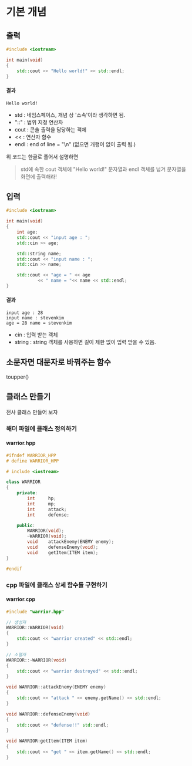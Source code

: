 # 기본 개념
## 출력
~~~c++
#include <iostream>

int main(void)
{
    std::cout << "Hello world!" << std::endl;
}
~~~
#### 결과
~~~
Hello world!
~~~

- std : 네임스페이스, 개념 상 '소속'이라 생각하면 됨.
- "::" : 범위 지정 연산자
- cout : 콘솔 출력을 담당하는 객체
- << : 연산자 함수
- endl : end of line = "\n" (없으면 개행이 없이 출력 됨.)

위 코드는 한글로 풀어서 설명하면 
> std에 속한 cout 객체에 "Hello world!" 문자열과 endl 객체를 넘겨 문자열을 화면에 출력해라!

## 입력
~~~c++
#include <iostream>

int main(void)
{
	int	age;
	std::cout << "input age : ";
	std::cin >> age;

	std::string name;
	std::cout << "input name : ";
	std::cin >> name;

	std::cout << "age = " << age 
            << " name = "<< name << std::endl;
}
~~~
#### 결과
~~~
input age : 28
input name : stevenkim
age = 28 name = stevenkim
~~~
- cin : 입력 받는 객체
- string : string 객체를 사용하면 길이 제한 없이 입력 받을 수 있음.

## 소문자면 대문자로 바꿔주는 함수
toupper()

## 클래스 만들기
전사 클래스 만들어 보자
### 해더 파일에 클래스 정의하기
#### warrior.hpp
~~~c++
#ifndef WARRIOR_HPP
# define WARRIOR_HPP

# include <iostream>

class WARRIOR
{
	private:
		int		hp;
		int		mp;
		int		attack;
		int		defense;

	public:
		WARRIOR(void);
		~WARRIOR(void);
		void	attackEnemy(ENEMY enemy);
		void	defenseEnemy(void);
		void	getItem(ITEM item);
}

#endif
~~~

### cpp 파일에 클래스 상세 함수들 구현하기
#### warrior.cpp
~~~c++
#include "warrior.hpp"

// 생성자
WARRIOR::WARRIOR(void)
{
	std::cout << "warrior created" << std::endl;
}

// 소멸자
WARRIOR::~WARRIOR(void)
{
	std::cout << "warrior destroyed" << std::endl;	
}

void WARRIOR::attackEnemy(ENEMY enemy)
{
	std::cout << "attack " << enemy.getName() << std::endl;	
}

void WARRIOR::defenseEnemy(void)
{
	std::cout << "defense!!" std::endl;
}

void WARRIOR:getItem(ITEM item)
{
	std::cout << "get " << item.getName() << std::endl;
}
~~~

